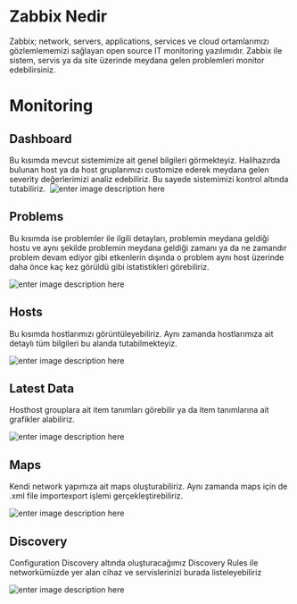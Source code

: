 # Zabbix Nedir 

Zabbix; network, servers, applications, services ve cloud ortamlarımızı gözlemlememizi sağlayan open source IT monitoring yazılımıdır. Zabbix ile sistem, servis ya da site üzerinde meydana gelen problemleri monitor edebilirsiniz.

# Monitoring
 
## Dashboard
Bu kısımda mevcut sistemimize ait genel bilgileri görmekteyiz. Halihazırda bulunan host ya da host gruplarımızı customize ederek meydana gelen severity değerlerimizi analiz edebiliriz. Bu sayede sistemimizi kontrol altında tutabiliriz.
<img>
![enter image description here](httpsraw.githubusercontent.comReptilianusBileciktuszabbix-nedir-main1.png)
</img>

## Problems
Bu kısımda ise problemler ile ilgili detayları, problemin meydana geldiği hostu ve aynı şekilde problemin meydana geldiği zamanı ya da ne zamandır problem devam ediyor gibi etkenlerin dışında o problem aynı host üzerinde daha önce kaç kez görüldü gibi istatistikleri görebiliriz.

![enter image description here](httpsraw.githubusercontent.comReptilianusBileciktuszabbix-nedir-main2.png)


## Hosts

Bu kısımda hostlarımızı görüntüleyebiliriz. Aynı zamanda hostlarımıza ait detaylı tüm bilgileri bu alanda tutabilmekteyiz.

![enter image description here](httpsraw.githubusercontent.comReptilianusBileciktuszabbix-nedir-main3.png)

## Latest Data 
Hosthost grouplara ait item tanımları görebilir ya da item tanımlarına ait grafikler alabiliriz.

![enter image description here](httpsraw.githubusercontent.comReptilianusBileciktuszabbix-nedir-main4.png)

## Maps

Kendi network yapımıza ait maps oluşturabiliriz. Aynı zamanda maps için de .xml file importexport işlemi gerçekleştirebiliriz.

![enter image description here](httpsraw.githubusercontent.comReptilianusBileciktuszabbix-nedir-main5.png)

## Discovery

Configuration  Discovery altında oluşturacağımız Discovery Rules ile networkümüzde yer alan cihaz ve servislerinizi burada listeleyebiliriz

![enter image description here](httpsraw.githubusercontent.comReptilianusBileciktuszabbix-nedir-main6.png)
